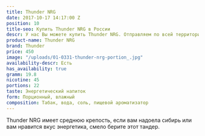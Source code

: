```yaml
---
title: Thunder NRG
date: 2017-10-17 14:17:00 Z
position: 10
title-seo: Купить Thunder NRG в России
descr: У нас Вы можете купить Thunder NRG. Отправляем по всей территории России.
product-name: Thunder NRG
brand: Thunder
price: 450
image: "/uploads/01-0331-thunder-nrg-portion_.jpg"
availability-descr: Есть
has_availability: true
gramm: 19.8
nicotine: 45
portions: 22
taste: Энергетический напиток
form: Порционный, влажный
composition: Табак, вода, соль, пищевой ароматизатор
---
```


Thunder NRG имеет среднюю крепость, если вам надоела сибирь или вам нравится вкус энергетика, смело берите этот тандер. 
